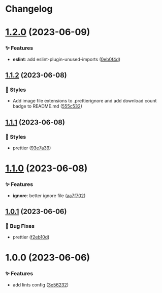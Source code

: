 # Changelog

# [1.2.0](https://github.com/lobehub/lobe-lint/compare/v1.1.2...v1.2.0) (2023-06-09)

### ✨ Features

- **eslint**: add eslint-plugin-unused-imports ([0eb0f4d](https://github.com/lobehub/lobe-lint/commit/0eb0f4d))

## [1.1.2](https://github.com/lobehub/lobe-lint/compare/v1.1.1...v1.1.2) (2023-06-08)

### 💄 Styles

- Add image file extensions to .prettierignore and add download count badge to README.md ([555c532](https://github.com/lobehub/lobe-lint/commit/555c532))

## [1.1.1](https://github.com/lobehub/lobe-lint/compare/v1.1.0...v1.1.1) (2023-06-08)

### 💄 Styles

- prettier ([93e7a39](https://github.com/lobehub/lobe-lint/commit/93e7a39))

# [1.1.0](https://github.com/lobehub/lobe-lint/compare/v1.0.1...v1.1.0) (2023-06-08)

### ✨ Features

- **ignore**: better ignore file ([aa7f702](https://github.com/lobehub/lobe-lint/commit/aa7f702))

## [1.0.1](https://github.com/lobehub/lint/compare/v1.0.0...v1.0.1) (2023-06-06)

### 🐛 Bug Fixes

- prettier ([f2eb10d](https://github.com/lobehub/lint/commit/f2eb10d))

# 1.0.0 (2023-06-06)

### ✨ Features

- add lints config ([3e56232](https://github.com/lobehub/lobe-lint/commit/3e56232))
